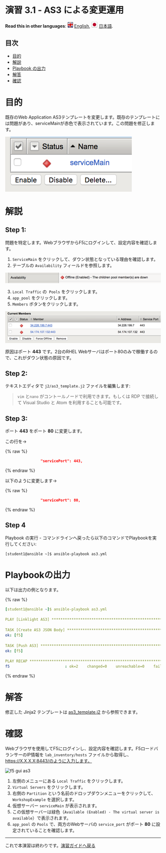 # 演習 3.1 - AS3 による変更運用

**Read this in other languages**: ![uk](../../../images/uk.png) [English](README.md),  ![japan](../../../images/japan.png) [日本語](README.ja.md).

## 目次

- [目的](#目的)
- [解説](#解説)
- [Playbook の出力](#Playbookの出力)
- [解答](#解答)
- [確認](#確認)

# 目的

既存のWeb Application AS3テンプレートを変更します。既存のテンプレートには問題があり、serviceMainが赤色で表示されています。この問題を修正します。

![serviceMain-offline.png](serviceMain-offline.png)


# 解説

## Step 1:

問題を特定します。WebブラウザからF5にログインして、設定内容を確認します。

  1. `ServiceMain` をクリックして、ダウン状態となっている理由を確認します。
  2. テーブルの `Availability` フィールドを参照します。

![pool-nodes-down.png](pool-nodes-down.png)

  3. `Local Traffic` の` Pools` をクリックします。
  4. `app_pool` をクリックします。
  5. `Members` ボタンをクリックします。


![443](443.png)

原因はポート **443** です。2台のRHEL Webサーバはポート80のみで稼働するので、これがダウン状態の原因です。

## Step 2:

テキストエディタで `j2/as3_template.j2` ファイルを編集します:

>`vim` と`nano` がコントールノードで利用できます。もしくは RDP で接続して Visual Studio と Atom を利用することも可能です。

## Step 3:

ポート **443** をポート **80** に変更します。

この行を->

{% raw %}
``` json
                "servicePort": 443,
```
{% endraw %}

以下のように変更します->

{% raw %}
``` json
                "servicePort": 80,
```
{% endraw %}

## Step 4

Playbook の実行 - コマンドラインへ戻ったら以下のコマンドでPlaybookを実行してください:

```
[student1@ansible ~]$ ansible-playbook as3.yml
```

# Playbookの出力

以下は出力の例となります。

{% raw %}
```yaml
[student1@ansible ~]$ ansible-playbook as3.yml

PLAY [Linklight AS3] ***********************************************************

TASK [Create AS3 JSON Body] ****************************************************
ok: [f5]

TASK [Push AS3] ****************************************************************
ok: [f5]

PLAY RECAP *********************************************************************
f5                         : ok=2    changed=0    unreachable=0    failed=0
```
{% endraw %}

# 解答

修正した Jinja2 テンプレートは [as3_template.j2](./j2/as3_template.j2) から参照できます。

# 確認

Webブラウザを使用してF5にログインし、設定内容を確認します。F5ロードバランサーのIP情報を `lab_inventory/hosts` ファイルから取得し、https://X.X.X.X:8443/のように入力します。

![f5 gui as3](as3-fix.gif)

1. 左側のメニューにある `Local Traffic` をクリックします。
2. `Virtual Servers` をクリックします。
3. 右側の `Partition` という名前のドロップダウンメニューをクリックして、`WorkshopExample` を選択します。
4. 仮想サーバー `serviceMain` が表示されます。
5. この仮想サーバーは緑色（`Available (Enabled) - The virtual server is available`）で表示されます。
6. `app_pool` の `Pools` で、両方のWebサーバの `service_port` がポート **80** に設定されていることを確認します。

----

これで本演習は終わりです。[演習ガイドへ戻る](../README.ja.md)

